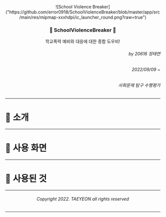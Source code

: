 <div align=center>
![School Violence Breaker]("https://github.com/error0918/SchoolViolenceBreaker/blob/master/app/src/main/res/mipmap-xxxhdpi/ic_launcher_round.png?raw=true")
  
### 🚨 SchoolViolenceBreaker 🚨
학교폭력 예비와 대응에 대한 종합 도우비!

</div>

<div align=right>

###### by 20616 정태연 <br/>
###### 2022/09/09 ~ <br/>
###### 사회문제 탐구 수행평가

</div>

---

# 👋 소개

---

# 📱 사용 화면

---

# 🦄 사용된 것

---

<div align=center>

###### Copyright 2022. TAEYEON all rights reserved

</div>

---



